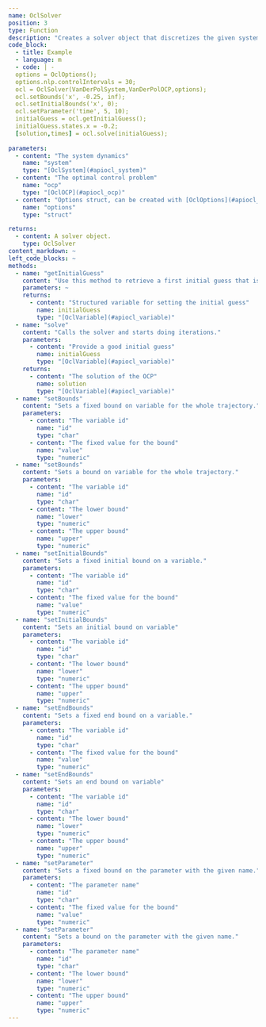 ```yaml
--- 
name: OclSolver
position: 3
type: Function
description: "Creates a solver object that discretizes the given system and optimal control problem, and calls the underlying optimizer."
code_block:
  - title: Example
  - language: m
  - code: | -
  options = OclOptions();
  options.nlp.controlIntervals = 30;
  ocl = OclSolver(VanDerPolSystem,VanDerPolOCP,options);
  ocl.setBounds('x', -0.25, inf);
  ocl.setInitialBounds('x', 0);
  ocl.setParameter('time', 5, 10);
  initialGuess = ocl.getInitialGuess();
  initialGuess.states.x = -0.2;
  [solution,times] = ocl.solve(initialGuess);
  
parameters: 
  - content: "The system dynamics"
    name: "system"
    type: "[OclSystem](#apiocl_system)"
  - content: "The optimal control problem"
    name: "ocp"
    type: "[OclOCP](#apiocl_ocp)"
  - content: "Options struct, can be created with [OclOptions](#apiocl_options)()"
    name: "options"
    type: "struct"

returns: 
  - content: A solver object.
    type: OclSolver
content_markdown: ~
left_code_blocks: ~
methods: 
  - name: "getInitialGuess"
    content: "Use this method to retrieve a first initial guess that is generated from the bounds. You can further modify this initial guess to improve the solver performance."
    parameters: ~
    returns: 
      - content: "Structured variable for setting the initial guess"
        name: initialGuess
        type: "[OclVariable](#apiocl_variable)"
  - name: "solve"
    content: "Calls the solver and starts doing iterations."
    parameters: 
      - content: "Provide a good initial guess"
        name: initialGuess
        type: "[OclVariable](#apiocl_variable)"
    returns: 
      - content: "The solution of the OCP"
        name: solution
        type: "[OclVariable](#apiocl_variable)"
  - name: "setBounds"
    content: "Sets a fixed bound on variable for the whole trajectory."
    parameters:
      - content: "The variable id"
        name: "id"
        type: "char"
      - content: "The fixed value for the bound"
        name: "value"
        type: "numeric"
  - name: "setBounds"
    content: "Sets a bound on variable for the whole trajectory."
    parameters:
      - content: "The variable id"
        name: "id"
        type: "char"
      - content: "The lower bound"
        name: "lower"
        type: "numeric"
      - content: "The upper bound"
        name: "upper"
        type: "numeric"
  - name: "setInitialBounds"
    content: "Sets a fixed initial bound on a variable."
    parameters:
      - content: "The variable id"
        name: "id"
        type: "char"
      - content: "The fixed value for the bound"
        name: "value"
        type: "numeric"
  - name: "setInitialBounds"
    content: "Sets an initial bound on variable"
    parameters:
      - content: "The variable id"
        name: "id"
        type: "char"
      - content: "The lower bound"
        name: "lower"
        type: "numeric"
      - content: "The upper bound"
        name: "upper"
        type: "numeric"
  - name: "setEndBounds"
    content: "Sets a fixed end bound on a variable."
    parameters:
      - content: "The variable id"
        name: "id"
        type: "char"
      - content: "The fixed value for the bound"
        name: "value"
        type: "numeric"
  - name: "setEndBounds"
    content: "Sets an end bound on variable"
    parameters:
      - content: "The variable id"
        name: "id"
        type: "char"
      - content: "The lower bound"
        name: "lower"
        type: "numeric"
      - content: "The upper bound"
        name: "upper"
        type: "numeric"
  - name: "setParameter"
    content: "Sets a fixed bound on the parameter with the given name."
    parameters:
      - content: "The parameter name"
        name: "id"
        type: "char"
      - content: "The fixed value for the bound"
        name: "value"
        type: "numeric"
  - name: "setParameter"
    content: "Sets a bound on the parameter with the given name."
    parameters:
      - content: "The parameter name"
        name: "id"
        type: "char"
      - content: "The lower bound"
        name: "lower"
        type: "numeric"
      - content: "The upper bound"
        name: "upper"
        type: "numeric"
---
```

